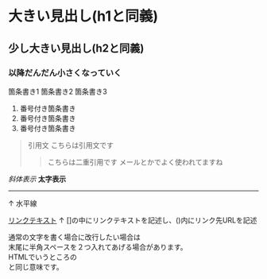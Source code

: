 # 大きい見出し(h1と同義)
## 少し大きい見出し(h2と同義)
### 以降だんだん小さくなっていく

 箇条書き1
 箇条書き2
 箇条書き3

 1. 番号付き箇条書き
 1. 番号付き箇条書き
 1. 番号付き箇条書き

 > 引用文
 > こちらは引用文です
 >> こちらは二重引用です
 >> メールとかでよく使われてますね

 *斜体表示*
 **太字表示**

 ---
 ↑
 水平線

 [リンクテキスト](https://morijyobi.ac.jp)
 ↑
 []の中にリンクテキストを記述し、()内にリンク先URLを記述

 通常の文字を書く場合に改行したい場合は  
 末尾に半角スペースを２つ入れてあげる場合があります。  
 HTMLでいうところの<br>と同じ意味です。
